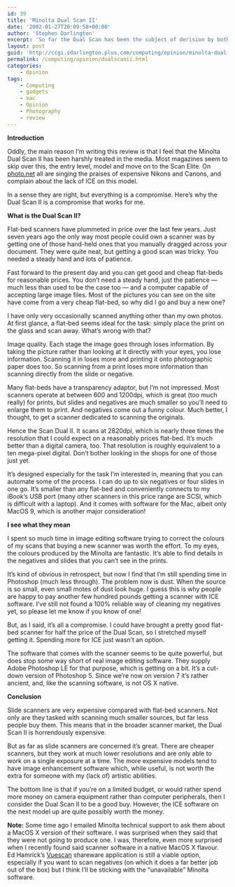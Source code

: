 ```yaml
---
id: 39
title: 'Minolta Dual Scan II'
date: '2002-01-27T20:09:58+00:00'
author: 'Stephen Darlington'
excerpt: 'So far the Dual Scan has been the subject of derision by both photographers and IT people. Can they all be right? '
layout: post
guid: 'http://ccgi.sdarlington.plus.com/computing/opinion/minolta-dual-scan-ii.html'
permalink: /computing/opinion/dualscanii.html
categories:
    - Opinion
tags:
    - Computing
    - gadgets
    - mac
    - Opinion
    - Photography
    - review
---
```


**Introduction**

Oddly, the main reason I’m writing this review is that I feel that the Minolta Dual Scan II has been harshly treated in the media. Most magazines seem to skip over this, the entry level, model and move on to the Scan Elite. On [photo.net](http://photo.net/) all are singing the praises of expensive Nikons and Canons, and complain about the lack of ICE on this model.

In a sense they are right, but everything is a compromise. Here’s why the Dual Scan II is a compromise that works for me.

**What is the Dual Scan II?**

Flat-bed scanners have plummeted in price over the last few years. Just seven years ago the only way most people could own a scanner was by getting one of those hand-held ones that you manually dragged across your document. They were quite neat, but getting a good scan was tricky. You needed a steady hand and lots of patience.

Fast forward to the present day and you can get good and cheap flat-beds for reasonable prices. You don’t need a steady hand, just the patience — much less than used to be the case too — and a computer capable of accepting large image files. Most of the pictures you can see on the site have come from a very cheap flat-bed, so why did I go and buy a new one?

I have only very occasionally scanned anything other than my own photos. At first glance, a flat-bed seems ideal for the task: simply place the print on the glass and scan away. What’s wrong with that?

Image quality. Each stage the image goes through loses information. By taking the picture rather than looking at it directly with your eyes, you lose information. Scanning it in loses more and printing it onto photographic paper does too. So scanning from a print loses more information than scanning directly from the slide or negative.

Many flat-beds have a transparency adaptor, but I’m not impressed. Most scanners operate at between 600 and 1200dpi, which is great (too much really) for prints, but slides and negatives are much smaller so you’ll need to enlarge them to print. And negatives come out a funny colour. Much better, I thought, to get a scanner dedicated to scanning the originals.

Hence the Scan Dual II. It scans at 2820dpi, which is nearly three times the resolution that I could expect on a reasonably prices flat-bed. It’s much better than a digital camera, too. That resolution is roughly equivalent to a ten mega-pixel digital. Don’t bother looking in the shops for one of those just yet.

It’s designed especially for the task I’m interested in, meaning that you can automate some of the process. I can do up to six negatives or four slides in one go. It’s smaller than any flat-bed and conveniently connects to my iBook’s USB port (many other scanners in this price range are SCSI, which is difficult with a laptop). And it comes with software for the Mac, albeit only MacOS 9, which is another major consideration!

**I see what they mean**

I spent so much time in image editing software trying to correct the colours of my scans that buying a new scanner was worth the effort. To my eyes, the colours produced by the Minolta are fantastic. It’s able to find details in the negatives and slides that you can’t see in the prints.

It’s kind of obvious in retrospect, but now I find that I’m still spending time in Photoshop (much less through). The problem now is dust. When the source is so small, even small motes of dust look huge. I guess this is why people are happy to pay another few hundred pounds getting a scanner with ICE software. I’ve still not found a 100% reliable way of cleaning my negatives yet, so please let me know if you know of one!

But, as I said, it’s all a compromise. I could have brought a pretty good flat-bed scanner for half the price of the Dual Scan, so I stretched myself getting it. Spending more for ICE just wasn’t an option.

The software that comes with the scanner seems to be quite powerful, but does stop some way short of real image editing software. They supply Adobe Photoshop LE for that purpose, which is getting on a bit. It’s a cut-down version of Photoshop 5. Since we’re now on version 7 it’s rather ancient, and, like the scanning software, is not OS X native.

**Conclusion**

Slide scanners are very expensive compared with flat-bed scanners. Not only are they tasked with scanning much smaller sources, but far less people buy them. This means that in the broader scanner market, the Dual Scan II is horrendously expensive.

But as far as slide scanners are concerned it’s great. There are cheaper scanners, but they work at much lower resolutions and are only able to work on a single exposure at a time. The more expensive models tend to have image enhancement software which, while useful, is not worth the extra for someone with my (lack of) artistic abilities.

The bottom line is that if you’re on a limited budget, or would rather spend more money on camera equipment rather than computer peripherals, then I consider the Dual Scan II to be a good buy. However, the ICE software on the next model up are quite possibly worth the money.

**Note:** Some time ago I emailed Minolta technical support to ask them about a MacOS X version of their software. I was surprised when they said that they were not going to produce one. I was, therefore, even more surprised when I recently found said scanner software in a native MacOS X flavour. Ed Hamrick’s [Vuescan](http://www.hamrick.com/) shareware application is still a viable option, especially if you want to scan negatives (on which it does a far better job out of the box) but I think I’ll be sticking with the “unavailable” Minolta software.